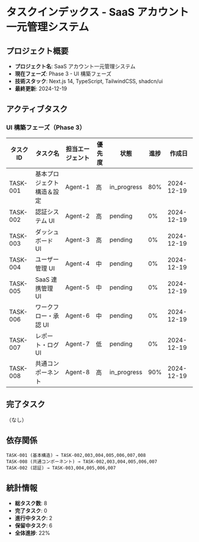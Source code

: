 # タスクインデックス - SaaS アカウント一元管理システム

## プロジェクト概要

- **プロジェクト名**: SaaS アカウント一元管理システム
- **現在フェーズ**: Phase 3 - UI 構築フェーズ
- **技術スタック**: Next.js 14, TypeScript, TailwindCSS, shadcn/ui
- **最終更新**: 2024-12-19

## アクティブタスク

### UI 構築フェーズ（Phase 3）

| タスク ID | タスク名                   | 担当エージェント | 優先度 | 状態        | 進捗 | 作成日     |
| --------- | -------------------------- | ---------------- | ------ | ----------- | ---- | ---------- |
| TASK-001  | 基本プロジェクト構造＆設定 | Agent-1          | 高     | in_progress | 80%  | 2024-12-19 |
| TASK-002  | 認証システム UI            | Agent-2          | 高     | pending     | 0%   | 2024-12-19 |
| TASK-003  | ダッシュボード UI          | Agent-3          | 高     | pending     | 0%   | 2024-12-19 |
| TASK-004  | ユーザー管理 UI            | Agent-4          | 中     | pending     | 0%   | 2024-12-19 |
| TASK-005  | SaaS 連携管理 UI           | Agent-5          | 中     | pending     | 0%   | 2024-12-19 |
| TASK-006  | ワークフロー・承認 UI      | Agent-6          | 中     | pending     | 0%   | 2024-12-19 |
| TASK-007  | レポート・ログ UI          | Agent-7          | 低     | pending     | 0%   | 2024-12-19 |
| TASK-008  | 共通コンポーネント         | Agent-8          | 高     | in_progress | 90%  | 2024-12-19 |

## 完了タスク

（なし）

## 依存関係

```
TASK-001 (基本構造) → TASK-002,003,004,005,006,007,008
TASK-008 (共通コンポーネント) → TASK-002,003,004,005,006,007
TASK-002 (認証) → TASK-003,004,005,006,007
```

## 統計情報

- **総タスク数**: 8
- **完了タスク**: 0
- **進行中タスク**: 2
- **保留中タスク**: 6
- **全体進捗**: 22%
